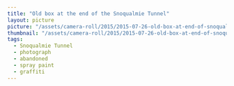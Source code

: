 ```yaml
---
title: "Old box at the end of the Snoqualmie Tunnel"
layout: picture
picture: "/assets/camera-roll/2015/2015-07-26-old-box-at-end-of-snoqualmie-tunnel/20150726_224333642_iOS.jpg"
thumbnail: "/assets/camera-roll/2015/2015-07-26-old-box-at-end-of-snoqualmie-tunnel/20150726_224333642_iOS-thumbnail.jpg"
tags:
  - Snoqualmie Tunnel
  - photograph
  - abandoned
  - spray paint
  - graffiti
---
```

